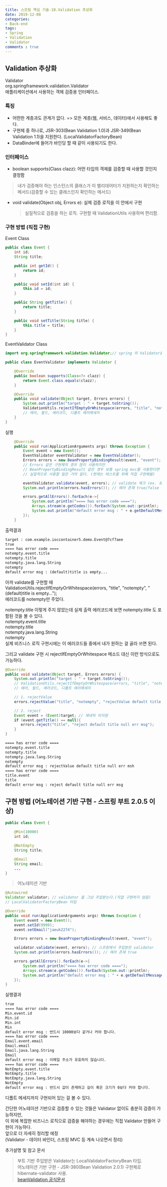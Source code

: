 ```yaml
---
title: 스프링 핵심 기술-10.Validation 추상화
date: 2019-12-08
categories:
- Back-end
tags:
- Spring 
- Validation
- Validator
comments : true
---
```


## Validation 추상화
Validator         
org.springframework.validation.Validator      
애플리케이션에서 사용하는 객체 검증용 인터페이스.      

### 특징
- 어떤한 계층과도 관계가 없다. => 모든 계층(웹, 서비스, 데이터)에서 사용해도 좋다.          
- 구현체 중 하나로, JSR-303(Bean Validation 1.0)과 JSR-349(Bean Validation 1.1)을 지원한다. (LocalValidatorFactoryBean)         
- DataBinder에 들어가 바인딩 할 때 같이 사용되기도 한다.         

### 인터페이스
- boolean supports(Class clazz): 어떤 타입의 객체를 검증할 때 사용할 것인지 결정함       
 >내가 검증해야 하는 인스턴스의 클래스가 이 밸리데어터가 지원하는지 확인하는 메서드(검증할 수 있는 클래스인지 확인하는 메서드)       

- void validate(Object obj, Errors e): 실제 검증 로직을 이 안에서 구현       
  >실질적으로 검증을 하는 로직. 구현할 때 ValidationUtils 사용하며 편리함.       


### 구현 방법 (직접 구현)

Event Class   
```java
public class Event {
    int id;
    String title;

    public int getId() {
        return id;
    }

    public void setId(int id) {
        this.id = id;
    }

    public String getTitle() {
        return title;
    }

    public void setTitle(String title) {
        this.title = title;
    }
}
```
EventValidator Class    
```java 
import org.springframework.validation.Validator;// spring 의 Validator를 가져와야 한다. (다른게 많다)       

public class EventValidator implements Validator {

    @Override
    public boolean supports(Class<?> clazz) {
        return Event.class.equals(clazz);
    }

    @Override
    public void validate(Object target, Errors errors) {
        System.out.println("target : " + target.toString());
        ValidationUtils.rejectIfEmptyOrWhitespace(errors, "title", "notempty", "(default)title is empty...");
        // 에러, 필드, 에러코드, 디폴트 에러메세지
    }
}
```

실행
```java
    @Override
    public void run(ApplicationArguments args) throws Exception {
        Event event = new Event();
        EventValidator eventValidator = new EventValidator();
        Errors errors = new BeanPropertyBindingResult(event, "event");
        // Errors 같은 구현체의 경우 많이 사용하지만
        // BeanPropertyBindingResult 같은 경우 보통 spring mvc를 사용한다면 자동으로 파라미터에 전달해주기 때문에,
        // 실질적으로 사용할 일은 거의 없다. (현재는 테스트를 위해 직접 구현해봄)

        eventValidator.validate(event, errors); // validate 체크 (ex. 유효성 검사)
        System.out.println(errors.hasErrors()); // 에러 존재 true/false 출력

        errors.getAllErrors().forEach(e->{
            System.out.println("==== has error code ====");
            Arrays.stream(e.getCodes()).forEach(System.out::println);
            System.out.println("default error msg : " + e.getDefaultMessage());
        });
    }
```

출력결과
```xml
target : com.example.ioccontainer5.demo.Event@7cf7aee
true
==== has error code ====
notempty.event.title
notempty.title
notempty.java.lang.String
notempty
default error msg : (default)title is empty...
```

아까 validate를 구현할 때          
ValidationUtils.rejectIfEmptyOrWhitespace(errors, "title", "notempty", "(default)title is empty...");      
에러코드를 notempty만 주었다.          

notempty.title 이렇게 주지 않았는데 실제 출력 에러코드에 보면 notempty.title 도 포함된 것을 볼 수 있다.           
notempty.event.title         
notempty.title         
notempty.java.lang.String           
notempty         
실제 비즈니스 로직 구현시에는 이 에러코드들 중에서 내가 원하는 걸 골라 쓰면 된다.           


그리고 validate 구현 시 rejectIfEmptyOrWhitespace 메소드 대신 이런 방식으로도 가능하다.         
```java
@Override
public void validate(Object target, Errors errors) {
    System.out.println("target : " + target.toString());
    // ValidationUtils.rejectIfEmptyOrWhitespace(errors, "title", "notempty","(default)title is empty...");
    // 에러, 필드, 에러코드, 디폴트 에러메세지

    // 1. rejectValue
    errors.rejectValue("title", "notempty", "rejectValue default title null err msh");

    // 2. reject
    Event event = (Event)target; // 제네릭 미지원
    if (event.getTitle() == null){
       errors.reject("title", "reject default title null err msg");
    }
}
```

```xml
==== has error code ====
notempty.event.title
notempty.title
notempty.java.lang.String
notempty
default error msg : rejectValue default title null err msh
==== has error code ====
title.event
title
default error msg : reject default title null err msg
```


## 구현 방법 (어노테이션 기반 구현 - 스프링 부트 2.0.5 이상)

```java
public class Event {
   
    @Min(10000)
    int id;

    @NotEmpty
    String title;

    @Email
    String email;    
    ...
}
```
>어노테이션 기반

```java
@Autowired
Validator validator; // validator 을 그냥 주입받는다.(직접 구현하지 않음)
// LocalValidatorFactoryBean 타입

@Override
public void run(ApplicationArguments args) throws Exception {
    Event event = new Event();
    event.setId(9999);
    event.setEmail("jaeuk2274");

    Errors errors = new BeanPropertyBindingResult(event, "event");

    validator.validate(event, errors); // 스프링에서 주입받은 validator
    System.out.println(errors.hasErrors()); // 에러 존재 true

    errors.getAllErrors().forEach(e->{
        System.out.println("==== has error code ====");
        Arrays.stream(e.getCodes()).forEach(System.out::println);
        System.out.println("default error msg : " + e.getDefaultMessage());
    });
}
```

실행결과
```xml
true
==== has error code ====
Min.event.id
Min.id
Min.int
Min
default error msg : 반드시 10000보다 같거나 커야 합니다.
==== has error code ====
Email.event.email
Email.email
Email.java.lang.String
Email
default error msg : 이메일 주소가 유효하지 않습니다.
==== has error code ====
NotEmpty.event.title
NotEmpty.title
NotEmpty.java.lang.String
NotEmpty
default error msg : 반드시 값이 존재하고 길이 혹은 크기가 0보다 커야 합니다.
```

디폴트 메세지까지 구현되어 있는 걸 볼 수 있다.         



간단한 어노테이션 기반으로 검증할 수 있는 것들은 Validator 없이도 충분히 검증이 가능하지만,         
이 외에 복잡한 비즈니스 로직으로 검증을 해야하는 경우에는 직접 Validator 만들어 구현이 가능하다.           
앞으로 더 자세히 정리할 에정                  
(Validator - 데이터 바인더, 스프링 MVC 등 계속 나오면서 정리)            


추가설명 및 참고 문서                    
>부트 기반 주입받은 Validator는 LocalValidatorFactoryBean 타입.                       
어노테이션 기반 구현 - JSR-380(Bean Validation 2.0.1) 구현체로 hibernate-validator 사용.                              
[beanValidation 공식문서](https://beanvalidation.org/)           
